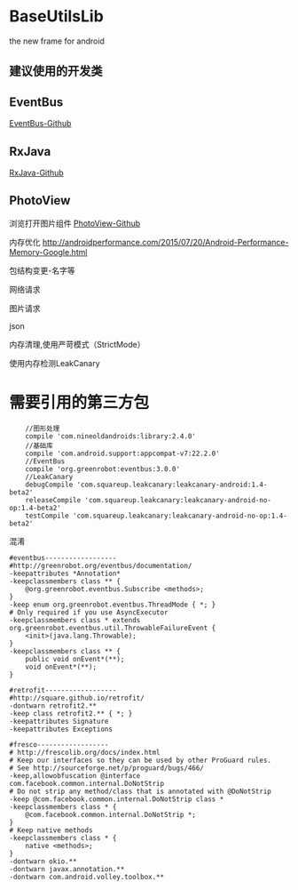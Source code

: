 # BaseUtilsLib
the new frame for android

建议使用的开发类
---------

## EventBus
[EventBus-Github](https://github.com/greenrobot/EventBus)

## RxJava
[RxJava-Github](https://github.com/ReactiveX/RxJava)

## PhotoView
浏览打开图片组件
[PhotoView-Github](https://github.com/bm-x/PhotoView)

内存优化
http://androidperformance.com/2015/07/20/Android-Performance-Memory-Google.html

包结构变更-名字等

网络请求

图片请求

json

内存清理,使用严苛模式（StrictMode）

使用内存检测LeakCanary

# 需要引用的第三方包
```
    //图形处理
    compile 'com.nineoldandroids:library:2.4.0'
    //基础库
    compile 'com.android.support:appcompat-v7:22.2.0'
    //EventBus
    compile 'org.greenrobot:eventbus:3.0.0'
    //LeakCanary
    debugCompile 'com.squareup.leakcanary:leakcanary-android:1.4-beta2'
    releaseCompile 'com.squareup.leakcanary:leakcanary-android-no-op:1.4-beta2'
    testCompile 'com.squareup.leakcanary:leakcanary-android-no-op:1.4-beta2'
```

混淆
```
#eventbus------------------
#http://greenrobot.org/eventbus/documentation/
-keepattributes *Annotation*
-keepclassmembers class ** {
    @org.greenrobot.eventbus.Subscribe <methods>;
}
-keep enum org.greenrobot.eventbus.ThreadMode { *; }
# Only required if you use AsyncExecutor
-keepclassmembers class * extends org.greenrobot.eventbus.util.ThrowableFailureEvent {
    <init>(java.lang.Throwable);
}
-keepclassmembers class ** {
    public void onEvent*(**);
    void onEvent*(**);
}

#retrofit------------------
#http://square.github.io/retrofit/
-dontwarn retrofit2.**
-keep class retrofit2.** { *; }
-keepattributes Signature
-keepattributes Exceptions

#fresco------------------
# http://frescolib.org/docs/index.html
# Keep our interfaces so they can be used by other ProGuard rules.
# See http://sourceforge.net/p/proguard/bugs/466/
-keep,allowobfuscation @interface com.facebook.common.internal.DoNotStrip
# Do not strip any method/class that is annotated with @DoNotStrip
-keep @com.facebook.common.internal.DoNotStrip class *
-keepclassmembers class * {
    @com.facebook.common.internal.DoNotStrip *;
}
# Keep native methods
-keepclassmembers class * {
    native <methods>;
}
-dontwarn okio.**
-dontwarn javax.annotation.**
-dontwarn com.android.volley.toolbox.**
```